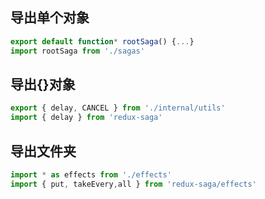 ## 导出单个对象

````js
export default function* rootSaga() {...}
import rootSaga from './sagas'
````

## 导出{}对象

````js
export { delay, CANCEL } from './internal/utils'
import { delay } from 'redux-saga'
````

## 导出文件夹

````js
import * as effects from './effects'
import { put, takeEvery,all } from 'redux-saga/effects'
````